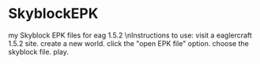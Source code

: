 # SkyblockEPK
my Skyblock EPK files for eag 1.5.2
\nInstructions to use:
visit a eaglercraft 1.5.2 site.
 create a new world.
 click the "open EPK file" option.
 choose the skyblock file.
 play.
